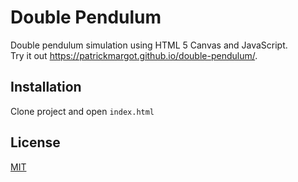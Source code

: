 # Double Pendulum
Double pendulum simulation using HTML 5 Canvas and JavaScript.  
Try it out https://patrickmargot.github.io/double-pendulum/.

## Installation

Clone project and open `index.html`


## License
[MIT](https://choosealicense.com/licenses/mit/)
